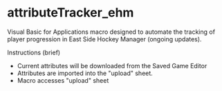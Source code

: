 # attributeTracker_ehm
Visual Basic for Applications macro designed to automate the tracking of player progression in East Side Hockey Manager (ongoing updates).

Instructions (brief)
  * Current attributes will be downloaded from the Saved Game Editor 
  * Attributes are imported into the "upload" sheet.
  * Macro accesses "upload" sheet
